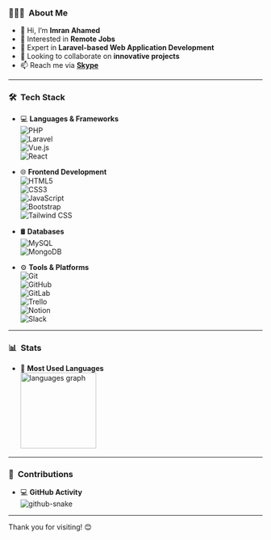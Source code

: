<h3> 👨🏻‍💻 &nbsp;About Me</h3>

- 👋 Hi, I’m **Imran Ahamed**  
- 👀 Interested in **Remote Jobs**  
- 🌱 Expert in **Laravel-based Web Application Development**  
- 💞️ Looking to collaborate on **innovative projects**  
- 📫 Reach me via **[Skype](skype:imranahamedcse?chat)**  

---

<h3> 🛠 &nbsp;Tech Stack</h3>

- 💻 **Languages & Frameworks**  
  ![PHP](https://img.shields.io/badge/-PHP-333333?style=flat&logo=PHP)  
  ![Laravel](https://img.shields.io/badge/-Laravel-333333?style=flat&logo=Laravel)  
  ![Vue.js](https://img.shields.io/badge/-Vue.js-333333?style=flat&logo=vue.js)  
  ![React](https://img.shields.io/badge/-React-333333?style=flat&logo=react)  

- 🌐 **Frontend Development**  
  ![HTML5](https://img.shields.io/badge/-HTML5-333333?style=flat&logo=HTML5)  
  ![CSS3](https://img.shields.io/badge/-CSS3-333333?style=flat&logo=CSS3&logoColor=1572B6)  
  ![JavaScript](https://img.shields.io/badge/-JavaScript-333333?style=flat&logo=javascript)  
  ![Bootstrap](https://img.shields.io/badge/-Bootstrap-333333?style=flat&logo=bootstrap&logoColor=563D7C)  
  ![Tailwind CSS](https://img.shields.io/badge/-Tailwind%20CSS-333333?style=flat&logo=tailwind-css)  

- 🛢 **Databases**  
  ![MySQL](https://img.shields.io/badge/-MySQL-333333?style=flat&logo=mysql)  
  ![MongoDB](https://img.shields.io/badge/-MongoDB-333333?style=flat&logo=mongodb)  

- ⚙️ **Tools & Platforms**  
  ![Git](https://img.shields.io/badge/-Git-333333?style=flat&logo=git)  
  ![GitHub](https://img.shields.io/badge/-GitHub-333333?style=flat&logo=github)  
  ![GitLab](https://img.shields.io/badge/-GitLab-333333?style=flat&logo=gitlab)  
  ![Trello](https://img.shields.io/badge/-Trello-333333?style=flat&logo=trello)  
  ![Notion](https://img.shields.io/badge/-Notion-333333?style=flat&logo=notion)  
  ![Slack](https://img.shields.io/badge/-Slack-333333?style=flat&logo=slack)  

---

<h3> 📊 &nbsp;Stats</h3>

- 🌟 **Most Used Languages**  
  <picture>
    <source media="(prefers-color-scheme: dark)" srcset="https://github-readme-stats.vercel.app/api/top-langs?username=imranahamedcse&locale=en&hide_title=false&layout=compact&card_width=320&langs_count=5&theme=dracula&hide_border=true" />
    <source media="(prefers-color-scheme: light)" srcset="https://github-readme-stats.vercel.app/api/top-langs?username=imranahamedcse&locale=en&hide_title=false&layout=compact&card_width=320&langs_count=5&theme=default&hide_border=true" />
    <img src="https://github-readme-stats.vercel.app/api/top-langs?username=imranahamedcse&locale=en&hide_title=false&layout=compact&card_width=320&langs_count=5&theme=default&hide_border=true" height="150" alt="languages graph" />
  </picture>

---

<h3> 🌟 &nbsp;Contributions</h3>

- 💻 **GitHub Activity**  
  <picture>
    <img alt="github-snake" src="https://github.com/imranahamedcse/imranahamedcse/raw/output/github-contribution-grid-snake.svg" />
  </picture>

---

Thank you for visiting! 😊

